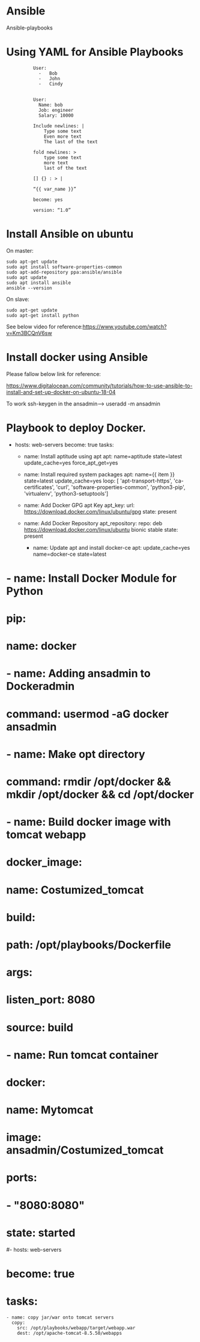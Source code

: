 # Ansible
Ansible-playbooks

# Using YAML for Ansible Playbooks

              User:
                -	Bob
                -	John
                -	Cindy


              User:
                Name: bob
                Job: engineer
                Salary: 10000

              Include newlines: |
                  Type some text
                  Even more text
                  The last of the text

              fold newlines: >
                  type some text
                  more text
                  last of the text

              [] {} : > |

              “{{ var_name }}”

              become: yes

              version: “1.0” 

              
# Install Ansible on ubuntu

On master:
    
    sudo apt-get update
    sudo apt install software-properties-common
    sudo apt-add-repository ppa:ansible/ansible
    sudo apt update
    sudo apt install ansible
    ansible --version

On slave:
    
    sudo apt-get update
    sudo apt-get install python
    

See below video for reference:https://www.youtube.com/watch?v=Km3BCQnV6sw


# Install docker using Ansible

Please fallow below link for reference:

https://www.digitalocean.com/community/tutorials/how-to-use-ansible-to-install-and-set-up-docker-on-ubuntu-18-04


To work ssh-keygen in the ansadmin--> useradd -m ansadmin


# Playbook to deploy Docker.

- hosts: web-servers
  become: true
  tasks:
    - name: Install aptitude using apt
      apt: name=aptitude state=latest update_cache=yes force_apt_get=yes

    - name: Install required system packages
      apt: name={{ item }} state=latest update_cache=yes
      loop: [ 'apt-transport-https', 'ca-certificates', 'curl', 'software-properties-common', 'python3-pip', 'virtualenv', 'python3-setuptools']

    - name: Add Docker GPG apt Key
      apt_key:
        url: https://download.docker.com/linux/ubuntu/gpg
        state: present

    - name: Add Docker Repository
      apt_repository:
        repo: deb https://download.docker.com/linux/ubuntu bionic stable
        state: present
        - name: Update apt and install docker-ce
      apt: update_cache=yes name=docker-ce state=latest

#    - name: Install Docker Module for Python
#      pip:
#      name: docker

#    - name: Adding ansadmin to Dockeradmin
#      command: usermod -aG docker ansadmin

#    - name: Make opt directory
#      command: rmdir /opt/docker && mkdir /opt/docker && cd /opt/docker

#    - name: Build docker image with tomcat webapp
#      docker_image:
#        name: Costumized_tomcat
#        build:
#          path: /opt/playbooks/Dockerfile
#          args:
#            listen_port: 8080
#        source: build
#    - name: Run tomcat container
#      docker:
#        name: Mytomcat
#        image: ansadmin/Costumized_tomcat
#        ports:
#        - "8080:8080"
#        state: started

#- hosts: web-servers
#  become: true
#  tasks:
    - name: copy jar/war onto tomcat servers
      copy:
        src: /opt/playbooks/webapp/target/webapp.war
        dest: /opt/apache-tomcat-8.5.50/webapps


